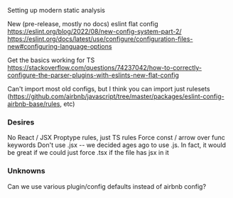 Setting up modern static analysis

New (pre-release, mostly no docs) eslint flat config
https://eslint.org/blog/2022/08/new-config-system-part-2/
https://eslint.org/docs/latest/use/configure/configuration-files-new#configuring-language-options

Get the basics working for TS
https://stackoverflow.com/questions/74237042/how-to-correctly-configure-the-parser-plugins-with-eslints-new-flat-config

Can't import most old configs, but I think you can import just rulesets (https://github.com/airbnb/javascript/tree/master/packages/eslint-config-airbnb-base/rules, etc)

### Desires

No React / JSX Proptype rules, just TS rules
Force const / arrow over func keywords
Don't use .jsx -- we decided ages ago to use .js. In fact, it would be great if we could just force .tsx if the file has jsx in it

### Unknowns

Can we use various plugin/config defaults instead of airbnb config?
